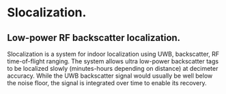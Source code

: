 Slocalization.
=========
Low-power RF backscatter localization.
-------------------

Slocalization is a system for indoor localization using UWB, backscatter,
RF time-of-flight ranging. The system allows ultra low-power
backscatter tags to be localized slowly (minutes-hours depending on distance)
at decimeter accuracy. While the UWB backscatter signal would usually be
well below the noise floor, the signal is integrated over time to enable
its recovery.



